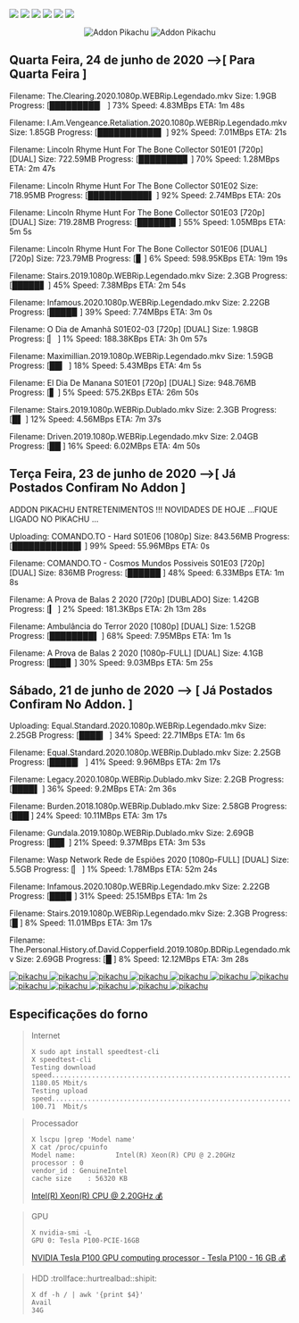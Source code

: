 <!--Copias não serão toleradas-->

 [![](https://tinyurl.com/ydcxhx7f)](http://bit.ly/repokachu) [![](https://tinyurl.com/ybaflaxt)](https://vkodi.net/repo/) [![](https://tinyurl.com/ybcutyjq)](http://bit.ly/zipikachu) [![](https://tinyurl.com/yckqgysp)](https://linktr.ee/addonpikachu) [![](https://tinyurl.com/ybja3588)](https://tinyurl.com/grupopikachu) [![](https://tinyurl.com/y83so6xr)](https://t.me/addonpikachu)  
  <div align="center"><img src="https://tinyurl.com/ydahh4kf" alt="Addon Pikachu"> <img src="https://tinyurl.com/y86yjky9" alt="Addon Pikachu"></div>
 
## Quarta Feira, 24 de junho de 2020 -->[  Para Quarta Feira  ] 

Filename: The.Clearing.2020.1080p.WEBRip.Legendado.mkv
Size: 1.9GB
Progress: [█████████▏   ] 73%
Speed: 4.83MBps
ETA: 1m 48s

Filename: I.Am.Vengeance.Retaliation.2020.1080p.WEBRip.Legendado.mkv
Size: 1.85GB
Progress: [███████████▌ ] 92%
Speed: 7.01MBps
ETA: 21s

Filename:  Lincoln Rhyme Hunt For The Bone Collector S01E01 [720p] [DUAL]
Size: 722.59MB
Progress: [████████▊    ] 70%
Speed: 1.28MBps
ETA: 2m 47s

Filename:  Lincoln Rhyme Hunt For The Bone Collector S01E02
Size: 718.95MB
Progress: [███████████▌ ] 92%
Speed: 2.74MBps
ETA: 20s

Filename:  Lincoln Rhyme Hunt For The Bone Collector S01E03 [720p] [DUAL]
Size: 719.28MB
Progress: [██████▉      ] 55%
Speed: 1.05MBps
ETA: 5m 5s

Filename: Lincoln Rhyme Hunt For The Bone Collector S01E06 [DUAL] [720p]
Size: 723.79MB
Progress: [▊            ] 6%
Speed: 598.95KBps
ETA: 19m 19s

Filename: Stairs.2019.1080p.WEBRip.Legendado.mkv
Size: 2.3GB
Progress: [█████▋       ] 45%
Speed: 7.38MBps
ETA: 2m 54s

Filename: Infamous.2020.1080p.WEBRip.Legendado.mkv
Size: 2.22GB
Progress: [████▉        ] 39%
Speed: 7.74MBps
ETA: 3m 0s

Filename:  O Dia de Amanhã S01E02-03 [720p] [DUAL]
Size: 1.98GB
Progress: [▏            ] 1%
Speed: 188.38KBps
ETA: 3h 0m 57s

Filename: Maximillian.2019.1080p.WEBRip.Legendado.mkv
Size: 1.59GB
Progress: [██▎          ] 18%
Speed: 5.43MBps
ETA: 4m 5s

Filename:  El Dia De Manana S01E01 [720p] [DUAL]
Size: 948.76MB
Progress: [▋            ] 5%
Speed: 575.2KBps
ETA: 26m 50s

Filename: Stairs.2019.1080p.WEBRip.Dublado.mkv
Size: 2.3GB
Progress: [█▌           ] 12%
Speed: 4.56MBps
ETA: 7m 37s

Filename: Driven.2019.1080p.WEBRip.Legendado.mkv
Size: 2.04GB
Progress: [██          ] 16%
Speed: 6.02MBps
ETA: 4m 50s 
 
## Terça Feira, 23 de junho de 2020 -->[  Já Postados Confiram No Addon  ]
 
 
ADDON PIKACHU ENTRETENIMENTOS !!! NOVIDADES DE HOJE ...FIQUE LIGADO NO PIKACHU ...

Uploading: COMANDO.TO - Hard S01E06 [1080p]
Size: 843.56MB
Progress: [████████████▍] 99%
Speed: 55.96MBps
ETA: 0s

Filename: COMANDO.TO - Cosmos Mundos Possiveis S01E03 [720p] [DUAL]
Size: 836MB
Progress: [██████      ] 48%
Speed: 6.33MBps
ETA: 1m 8s

Filename: A Prova de Balas 2 2020 [720p] [DUBLADO]
Size: 1.42GB
Progress: [▎            ] 2%
Speed: 181.3KBps
ETA: 2h 13m 28s

Filename: Ambulância do Terror 2020 [1080p] [DUAL]
Size: 1.52GB
Progress: [████████▌    ] 68%
Speed: 7.95MBps
ETA: 1m 1s

Filename: A Prova de Balas 2 2020 [1080p-FULL] [DUAL]
Size: 4.1GB
Progress: [███▊         ] 30%
Speed: 9.03MBps
ETA: 5m 25s

## Sábado, 21 de junho de 2020 --> [  Já Postados Confiram No Addon.  ]

Uploading: Equal.Standard.2020.1080p.WEBRip.Legendado.mkv
Size: 2.25GB
Progress: [████▎        ] 34%
Speed: 22.71MBps
ETA: 1m 6s

Filename: Equal.Standard.2020.1080p.WEBRip.Dublado.mkv
Size: 2.25GB
Progress: [█████▏       ] 41%
Speed: 9.96MBps
ETA: 2m 17s

Filename: Legacy.2020.1080p.WEBRip.Dublado.mkv
Size: 2.2GB
Progress: [████▌        ] 36%
Speed: 9.2MBps
ETA: 2m 36s

Filename: Burden.2018.1080p.WEBRip.Dublado.mkv
Size: 2.58GB
Progress: [███         ] 24%
Speed: 10.11MBps
ETA: 3m 17s

Filename: Gundala.2019.1080p.WEBRip.Dublado.mkv
Size: 2.69GB
Progress: [██▋          ] 21%
Speed: 9.37MBps
ETA: 3m 53s

Filename:  Wasp Network Rede de Espiões 2020 [1080p-FULL] [DUAL]
Size: 5.5GB
Progress: [▏            ] 1%
Speed: 1.78MBps
ETA: 52m 24s

Filename: Infamous.2020.1080p.WEBRip.Legendado.mkv
Size: 2.22GB
Progress: [███▉         ] 31%
Speed: 25.15MBps
ETA: 1m 2s

Filename: Stairs.2019.1080p.WEBRip.Legendado.mkv
Size: 2.3GB
Progress: [█           ] 8%
Speed: 11.01MBps
ETA: 3m 17s

Filename: The.Personal.History.of.David.Copperfield.2019.1080p.BDRip.Legendado.mkv
Size: 2.69GB
Progress: [█           ] 8%
Speed: 12.12MBps
ETA: 3m 28s


<a href="https://bit.ly/pikachufull">
<img src="https://tinyurl.com/y9zk36eq" alt="pikachu">
</a>
<a href="https://bit.ly/novidadedocs">
<img src="https://tinyurl.com/y9xs5l4t" alt="pikachu">
</a>
<a href="https://bit.ly/novidaDesenhos">
<img src="https://tinyurl.com/y73n4mmf" alt="pikachu">
</a>
<a href="https://bit.ly/novidadenovelas">
<img src="https://tinyurl.com/ybrg85o5" alt="pikachu">
</a>
<a href="https://bit.ly/novidadeinfantil">
<img src="https://tinyurl.com/y9pkjsed" alt="pikachu">
</a>
<a href="https://bit.ly/novidadeanimes">
<img src="https://tinyurl.com/y8tc5v56" alt="pikachu">
</a>
<a href="https://bit.ly/novidadeshows">
<img src="https://tinyurl.com/ybdjml82" alt="pikachu">
</a>
<a href="https://bit.ly/novidadeseries">
<img src="https://tinyurl.com/y8pbauft" alt="pikachu">
</a>
<a href="https://bit.ly/novidadesfilmes">
<img src="https://tinyurl.com/ydewsb4q" alt="pikachu">
</a>
<a href="https://bit.ly/novidadelives">
<img src="https://tinyurl.com/y8ehpr7u" alt="pikachu">
</a>
<a href="https://bit.ly/novidadeTV">
<img src="https://tinyurl.com/ydbcnj3f" alt="pikachu">
</a>
<a href="https://bit.ly/pikachufull">
<img src="https://tinyurl.com/y72vpx8n" alt="pikachu">
</a>

## Especificações do forno
> Internet
> ```
> X sudo apt install speedtest-cli
> X speedtest-cli
> Testing download speed................................................................................Download: 1180.05 Mbit/s
> Testing upload speed..................................................................................Upload:   100.71  Mbit/s
>```

> Processador
> ```
> X lscpu |grep 'Model name'
> X cat /proc/cpuinfo
> Model name:          Intel(R) Xeon(R) CPU @ 2.20GHz
> processor	: 0
> vendor_id	: GenuineIntel
> cache size	: 56320 KB
> ```
> [Intel(R) Xeon(R) CPU @ 2.20GHz :moneybag:](https://tinyurl.com/y7mp2e5l)

> GPU
> ```
> X nvidia-smi -L
> GPU 0: Tesla P100-PCIE-16GB
> ```
> [NVIDIA Tesla P100 GPU computing processor - Tesla P100 - 16 GB :moneybag:](https://tinyurl.com/y8cjud2r)

> HDD :trollface::hurtrealbad::shipit:
> ```
> X df -h / | awk '{print $4}'
> Avail
> 34G
> ```

<!--Copias não serão toleradas-->
